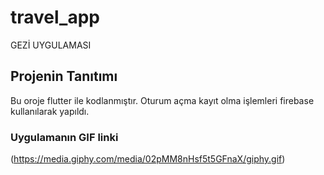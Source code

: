 # travel_app

GEZİ UYGULAMASI

## Projenin Tanıtımı

Bu oroje flutter ile kodlanmıştır.
Oturum açma kayıt olma işlemleri firebase kullanılarak yapıldı.


### Uygulamanın GIF linki

(https://media.giphy.com/media/02pMM8nHsf5t5GFnaX/giphy.gif)
